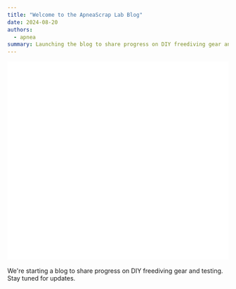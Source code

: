 ```yaml
---
title: "Welcome to the ApneaScrap Lab Blog"
date: 2024-08-20
authors:
  - apnea
summary: Launching the blog to share progress on DIY freediving gear and testing.
---
```


![ApneaScrap logo](cover.svg)

We're starting a blog to share progress on DIY freediving gear and testing. Stay tuned for updates.

<!-- more -->
